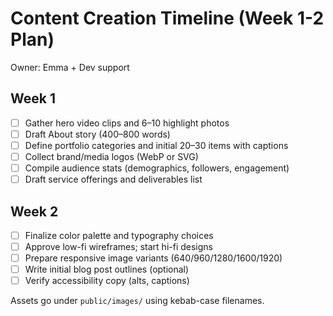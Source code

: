 # Content Creation Timeline (Week 1-2 Plan)

Owner: Emma + Dev support

## Week 1

- [ ] Gather hero video clips and 6–10 highlight photos
- [ ] Draft About story (400–800 words)
- [ ] Define portfolio categories and initial 20–30 items with captions
- [ ] Collect brand/media logos (WebP or SVG)
- [ ] Compile audience stats (demographics, followers, engagement)
- [ ] Draft service offerings and deliverables list

## Week 2

- [ ] Finalize color palette and typography choices
- [ ] Approve low-fi wireframes; start hi-fi designs
- [ ] Prepare responsive image variants (640/960/1280/1600/1920)
- [ ] Write initial blog post outlines (optional)
- [ ] Verify accessibility copy (alts, captions)

Assets go under `public/images/` using kebab-case filenames.
